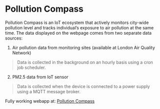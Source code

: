 # Pollution Compass
Pollution Compass is an IoT ecosystem that actively monitors city-wide pollution level and tracks individual’s exposure to air pollution at the same time. The data displayed on the webpage comes from two separate data sources:
1. Air pollution data from monitoring sites (available at London Air Quality Network)
> Data is collected in the background on an hourly basis using a cron job scheduler.
2. PM2.5 data from IoT sensor
> Data is collected when the device is connected to a power supply using a MQTT message broker.

Fully working webapp at: [Pollution Compass](https://pollutioncompass.herokuapp.com)
